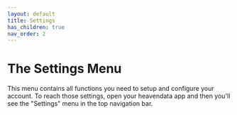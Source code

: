 ```yaml
---
layout: default
title: Settings
has_children: true
nav_order: 2
---
```


# The Settings Menu

This menu contains all functions you need to setup and configure your account. To reach those settings, open your heavendata app and then you'll see the "Settings" menu in the top navigation bar.